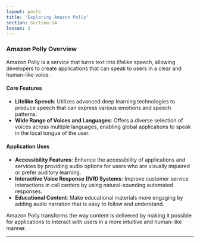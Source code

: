 ```yaml
---
layout: posts
title: 'Exploring Amazon Polly'
section: Section-14
lesson: 3
---
```


### Amazon Polly Overview

Amazon Polly is a service that turns text into lifelike speech, allowing developers to create applications that can speak to users in a clear and human-like voice.

<!-- pagebreak -->

#### Core Features

- **Lifelike Speech**: Utilizes advanced deep learning technologies to produce speech that can express various emotions and speech patterns.
- **Wide Range of Voices and Languages**: Offers a diverse selection of voices across multiple languages, enabling global applications to speak in the local tongue of the user.

<!-- pagebreak -->

#### Application Uses

- **Accessibility Features**: Enhance the accessibility of applications and services by providing audio options for users who are visually impaired or prefer auditory learning.
- **Interactive Voice Response (IVR) Systems**: Improve customer service interactions in call centers by using natural-sounding automated responses.
- **Educational Content**: Make educational materials more engaging by adding audio narration that is easy to follow and understand.

Amazon Polly transforms the way content is delivered by making it possible for applications to interact with users in a more intuitive and human-like manner.

---
